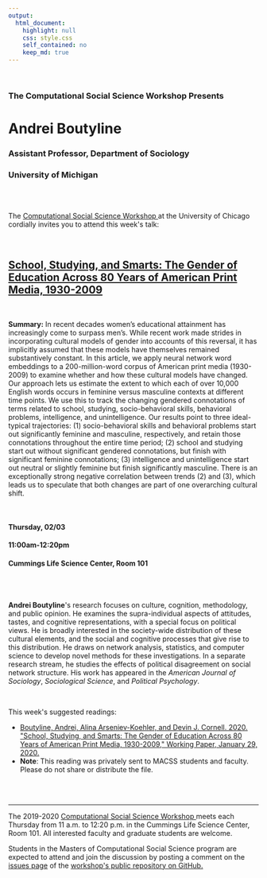 ```yaml
---
output:
  html_document:
    highlight: null
    css: style.css
    self_contained: no
    keep_md: true
---
```






<br>

<h3 class=pfblock-header> The Computational Social Science Workshop Presents </h3>

<h1 class=pfblock-header3> Andrei Boutyline </h1>
<h3 class=pfblock-header3> Assistant Professor, Department of Sociology </h3>
<h3 class=pfblock-header3> University of Michigan </h3>

<br><br>



<p class=pfblock-header3>The <a href="https://macss.uchicago.edu/content/computation-workshop"> Computational Social Science Workshop </a> at the University of Chicago cordially invites you to attend this week's talk:</p>



<br>

<div class=pfblock-header3>
<h2 class=pfblock-header>
  <a href=https://github.com/uchicago-computation-workshop/Winter2020/tree/master/02-03_Becker> School, Studying, and Smarts: The Gender of Education Across 80 Years of American Print Media, 1930-2009 </a>
</h2>

<br>
</div>



<p class=footertext2>

**Summary:** In recent decades women’s educational attainment has increasingly come to surpass men’s. While recent work made strides in incorporating cultural models of gender into accounts of this reversal, it has implicitly assumed that these models have themselves remained substantively constant. In this article, we apply neural network word embeddings to a 200-million-word corpus of American print media (1930-2009) to examine whether and how these cultural models have changed. Our approach lets us estimate the extent to which each of over 10,000 English words occurs in feminine versus masculine contexts at different time points. We use this to track the changing gendered connotations of terms related to school, studying, socio-behavioral skills, behavioral problems, intelligence, and unintelligence. Our results point to three ideal-typical trajectories: (1) socio-behavioral skills and behavioral problems start out significantly feminine and masculine, respectively, and retain those connotations throughout the entire time period; (2) school and studying start out without significant gendered connotations, but finish with significant feminine connotations; (3) intelligence and unintelligence start out neutral or slightly feminine but finish significantly masculine. There is an exceptionally strong negative correlation between trends (2) and (3), which leads us to speculate that both changes are part of one overarching cultural shift.


</p>

<br>

<h4 class=pfblock-header3> Thursday, 02/03 </h4>
<h4 class=pfblock-header3> 11:00am-12:20pm </h4>
<h4 class=pfblock-header3> Cummings Life Science Center, Room 101 </h4>

<!-- <br> -->

<!-- <p class=pfblock-header3>A light lunch will be provided by TBD.</p> -->

<br><br>

<p class=footertext2>

**Andrei Boutyline**'s research focuses on culture, cognition, methodology, and public opinion. He examines the supra-individual aspects of attitudes, tastes, and cognitive representations, with a special focus on political views. He is broadly interested in the society-wide distribution of these cultural elements, and the social and cognitive processes that give rise to this distribution. He draws on network analysis, statistics, and computer science to develop novel methods for these investigations. In a separate research stream, he studies the effects of political disagreement on social network structure. His work has appeared in the *American Journal of Sociology*, *Sociological Science*, and *Political Psychology*.
</p>


<br>

This week's suggested readings:

- [Boutyline, Andrei, Alina Arseniev-Koehler, and Devin J. Cornell. 2020. "School, Studying, and Smarts: The Gender of Education Across 80 Years of American Print Media, 1930-2009," Working Paper, January 29, 2020.](https://github.com/uchicago-computation-workshop/Winter2020/blob/master/02-03_Becker/)
- **Note**: This reading was privately sent to MACSS students and faculty. Please do not share or distribute the file.

<br><br>

---

<p class=footertext> The 2019-2020 <a href="https://macss.uchicago.edu/content/computation-workshop"> Computational Social Science Workshop </a> meets each Thursday from 11 a.m. to 12:20 p.m. in the Cummings Life Science Center, Room 101. All interested faculty and graduate students are welcome.</p>




<p class=footertext>Students in the Masters of Computational Social Science program are expected to attend and join the discussion by posting a comment on the <a href=https://github.com/uchicago-computation-workshop/Winter2020/issues/5>issues page</a> of the <a href=https://github.com/uchicago-computation-workshop/Winter2020/tree/master/02-03_Becker>workshop's public repository on GitHub.</a></p>
